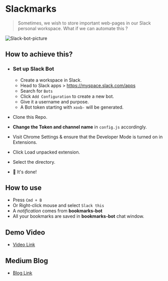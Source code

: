 # Slackmarks
> Sometimes, we wish to store important web-pages in our Slack personal workspace.
> What if we can automate this ?




![Slack-bot-picture](https://user-images.githubusercontent.com/73909578/125204492-4035ad80-e29b-11eb-9611-7c475aaf49bc.png)


## How to achieve this?
- ### Set up Slack Bot
  - Create a workspace in Slack.
  - Head to Slack apps > https://myspace.slack.com/apps
  - Search for `Bots`
  - Click `Add Configuration` to create a new bot.
  - Give it a username and purpose.
  - A Bot token starting with `xoxb-` will be generated.

 - Clone this Repo.
 - __Change the Token and channel name__ in `config.js` accordingly.
 - Visit Chrome Settings & ensure that the Developer Mode is turned on in Extensions.
 - Click Load unpacked extension.
 - Select the directory.
 - :tada: It's done!

## How to use
- Press `Cmd + B`
- Or Right-click mouse and select `Slack this`
- A _notification_ comes from __bookmarks-bot__ 
- All your bookmarks are saved in __bookmarks-bot__ chat window.

## Demo Video
- [Video Link](https://youtu.be/F6z6cWl5aLY)

## Medium Blog
- [Blog Link](https://nimishayadav.medium.com/slackmarks-7ce688ae9fe0)

